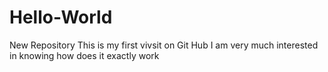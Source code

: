 # Hello-World
New Repository
This is my first vivsit on Git Hub 
I am very much interested in knowing how does it exactly work

